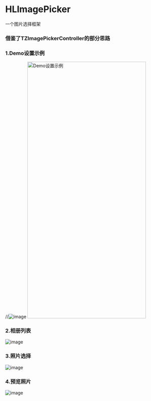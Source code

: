 # HLImagePicker
一个图片选择框架
### 借鉴了TZImagePickerController的部分思路

### 1.Demo设置示例
//![image](https://github.com/huanglei1926/HLImagePicker/blob/master/images/HLImagePickerDemo-1.png)
<img src="https://github.com/huanglei1926/HLImagePicker/blob/master/images/HLImagePickerDemo-1.png" width="375" height="812" alt="Demo设置示例"/>

### 2.相册列表
![image](https://github.com/huanglei1926/HLImagePicker/blob/master/images/HLImagePickerDemo-2.png)

### 3.照片选择
![image](https://github.com/huanglei1926/HLImagePicker/blob/master/images/HLImagePickerDemo-3.png)

### 4.预览照片
![image](https://github.com/huanglei1926/HLImagePicker/blob/master/images/HLImagePickerDemo-4.png)

